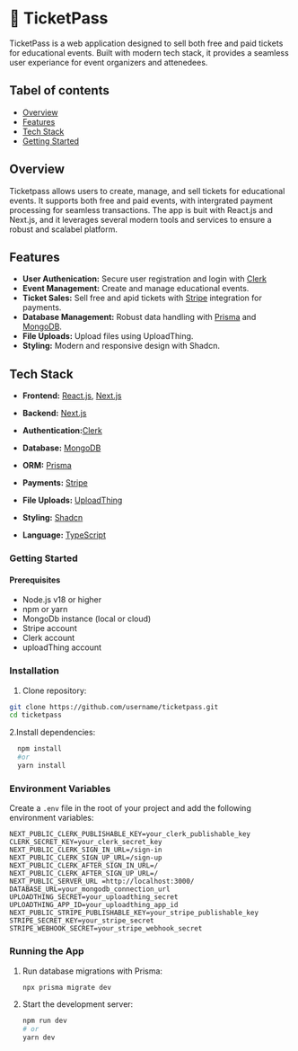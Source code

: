 # 🎫 TicketPass

TicketPass is a web application designed to sell both free and paid tickets for educational events. Built with modern tech stack, it provides a seamless user experiance for event organizers and attenedees.

## Tabel of contents

- [Overview](#overview)
- [Features](#features)
- [Tech Stack](#tech-stack)
- [Getting Started](#getting-started)

## Overview

Ticketpass allows users to create, manage, and sell tickets for educational events. It supports both free and paid events, with intergrated payment processing for seamless transactions. The app is buit with React.js and Next.js, and it leverages several modern tools and services to ensure a robust and scalabel platform.

## Features

- **User Authenication:** Secure user registration and login with [Clerk](https://clerk.com/)
- **Event Management:** Create and manage educational events.
- **Ticket Sales:** Sell free and apid tickets with [Stripe](https://stripe.com/) integration for payments.
- **Database Management:** Robust data handling with [Prisma](https://prisma.io/) and [MongoDB](https://mongodb.com/).
- **File Uploads:** Upload files using UploadThing.
- **Styling:** Modern and responsive design with Shadcn.

## Tech Stack

- **Frontend:** [React.js](https://reactjs.org/), [Next.js](https://nextjs.org/)

- **Backend:** [Next.js](https://nextjs.org/)
- **Authentication:**[Clerk](https://clerk.com/)
- **Database:** [MongoDB](https://mongodb.com/)
- **ORM:** [Prisma](https://prisma.io/)
- **Payments:** [Stripe](https://stripe.com/)
- **File Uploads:** [UploadThing](https://uploadthing.com/)
- **Styling:** [Shadcn](https://ui.shadcn.com/)
- **Language:** [TypeScript](https://www.typescriptlang.org/)

### Getting Started

#### Prerequisites

- Node.js v18 or higher
- npm or yarn
- MongoDb instance (local or cloud)
- Stripe account
- Clerk account
- uploadThing account

### Installation

1. Clone repository:

```bash
git clone https://github.com/username/ticketpass.git
cd ticketpass
```

2.Install dependencies:

```bash
  npm install
  #or
  yarn install
```

### Environment Variables

Create a `.env` file in the root of your project and add the following environment variables:

```env
NEXT_PUBLIC_CLERK_PUBLISHABLE_KEY=your_clerk_publishable_key
CLERK_SECRET_KEY=your_clerk_secret_key
NEXT_PUBLIC_CLERK_SIGN_IN_URL=/sign-in
NEXT_PUBLIC_CLERK_SIGN_UP_URL=/sign-up
NEXT_PUBLIC_CLERK_AFTER_SIGN_IN_URL=/
NEXT_PUBLIC_CLERK_AFTER_SIGN_UP_URL=/
NEXT_PUBLIC_SERVER_URL =http://localhost:3000/
DATABASE_URL=your_mongodb_connection_url
UPLOADTHING_SECRET=your_uploadthing_secret
UPLOADTHING_APP_ID=your_uploadthing_app_id
NEXT_PUBLIC_STRIPE_PUBLISHABLE_KEY=your_stripe_publishable_key
STRIPE_SECRET_KEY=your_stripe_secret
STRIPE_WEBHOOK_SECRET=your_stripe_webhook_secret
```

### Running the App

1. Run database migrations with Prisma:
   ```bash
   npx prisma migrate dev
   ```
2. Start the development server:
   ```bash
   npm run dev
   # or
   yarn dev
   ```
